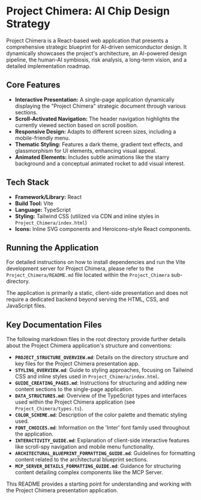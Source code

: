 
# Project Chimera: AI Chip Design Strategy

Project Chimera is a React-based web application that presents a comprehensive strategic blueprint for AI-driven semiconductor design. It dynamically showcases the project's architecture, an AI-powered design pipeline, the human-AI symbiosis, risk analysis, a long-term vision, and a detailed implementation roadmap.

## Core Features

*   **Interactive Presentation:** A single-page application dynamically displaying the "Project Chimera" strategic document through various sections.
*   **Scroll-Activated Navigation:** The header navigation highlights the currently viewed section based on scroll position.
*   **Responsive Design:** Adapts to different screen sizes, including a mobile-friendly menu.
*   **Thematic Styling:** Features a dark theme, gradient text effects, and glassmorphism for UI elements, enhancing visual appeal.
*   **Animated Elements:** Includes subtle animations like the starry background and a conceptual animated rocket to add visual interest.

## Tech Stack

*   **Framework/Library:** React
*   **Build Tool:** Vite
*   **Language:** TypeScript
*   **Styling:** Tailwind CSS (utilized via CDN and inline styles in `Project_Chimera/index.html`)
*   **Icons:** Inline SVG components and Heroicons-style React components.

## Running the Application

For detailed instructions on how to install dependencies and run the Vite development server for Project Chimera, please refer to the `Project_Chimera/README.md` file located within the `Project_Chimera` sub-directory.

The application is primarily a static, client-side presentation and does not require a dedicated backend beyond serving the HTML, CSS, and JavaScript files.

## Key Documentation Files

The following markdown files in the root directory provide further details about the Project Chimera application's structure and conventions:

*   **`PROJECT_STRUCTURE_OVERVIEW.md`**: Details on the directory structure and key files for the Project Chimera presentation app.
*   **`STYLING_OVERVIEW.md`**: Guide to styling approaches, focusing on Tailwind CSS and inline styles used in `Project_Chimera/index.html`.
*   **`GUIDE_CREATING_PAGES.md`**: Instructions for structuring and adding new content sections to the single-page application.
*   **`DATA_STRUCTURES.md`**: Overview of the TypeScript types and interfaces used within the Project Chimera application (see `Project_Chimera/types.ts`).
*   **`COLOR_SCHEME.md`**: Description of the color palette and thematic styling used.
*   **`FONT_CHOICES.md`**: Information on the 'Inter' font family used throughout the application.
*   **`INTERACTIVITY_GUIDE.md`**: Explanation of client-side interactive features like scroll-spy navigation and mobile menu functionality.
*   **`ARCHITECTURAL_BLUEPRINT_FORMATTING_GUIDE.md`**: Guidelines for formatting content related to the architectural blueprint sections.
*   **`MCP_SERVER_DETAILS_FORMATTING_GUIDE.md`**: Guidance for structuring content detailing complex components like the MCP Server.

This README provides a starting point for understanding and working with the Project Chimera presentation application.
